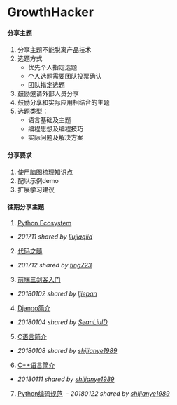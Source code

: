 # GrowthHacker

#### 分享主题
1. 分享主题不能脱离产品技术
2. 选题方式    
   - 优先个人指定选题
   - 个人选题需要团队投票确认
   - 团队指定选题
3. 鼓励邀请外部人员分享
4. 鼓励分享和实际应用相结合的主题
5. 选题类型：    
    - 语言基础及主题    
    - 编程思想及编程技巧    
    - 实际问题及解决方案    

#### 分享要求
1. 使用脑图梳理知识点
2. 配以示例demo
3. 扩展学习建议

#### 往期分享主题
1. [Python Ecosystem](https://www.processon.com/view/link/5a2664b5e4b006e5e9d3b2c2)
  + *201711 shared by [liujiaqiid](https://github.com/liujiaqiid)*
2. [代码之髓](https://www.processon.com/view/link/5a406691e4b0daa64fe47d45)
  - *201712 shared by [ting723](https://github.com/ting723)*
3. [前端三剑客入门](topic_share/180102_web_intro_@ljiepan/README.md)
  - *20180102 shared by [ljiepan](https://github.com/ljiepan)*
4. [Django简介](topic_share/180104_django_intro_@SeanLiuID/README.md)
  - *20180104 shared by [SeanLiuID](https://github.com/SeanLiuID)*
5. [C语言简介](https://www.processon.com/view/link/5a4e06aae4b0ee0fb8cec421)
  - *20180108 shared by [shijianye1989](https://github.com/shijianye1989)*
6. [C++语言简介](https://www.processon.com/view/link/5a55bedfe4b010a6e70e8c8e)
  - *20180111 shared by [shijianye1989](https://github.com/shijianye1989)*  
7. [Python编码规范](https://www.processon.com/mindmap/5a615adfe4b05a8ff30c80d5)
  - *20180122 shared by [shijianye1989](https://github.com/zqadm)*  

